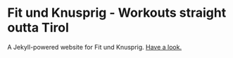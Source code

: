 # Fit und Knusprig - Workouts straight outta Tirol

A Jekyll-powered website for Fit und Knusprig. [Have a look.](https://fynnwi.github.io/fit-und-knusprig/)
